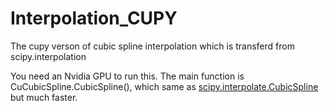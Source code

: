 # Interpolation_CUPY
The cupy verson of cubic spline interpolation which is transferd from scipy.interpolation

You need an Nvidia GPU to run this. The main function is CuCubicSpline.CubicSpline(), which same as [scipy.interpolate.CubicSpline](https://docs.scipy.org/doc/scipy/reference/generated/scipy.interpolate.CubicSpline.html) but much faster. 
